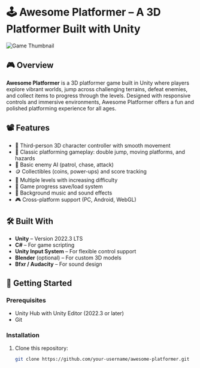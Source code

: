 # 🕹️ Awesome Platformer – A 3D Platformer Built with Unity

![Game Thumbnail](Assets/Images/game-banner.png) <!-- Optional: replace or remove -->

## 🎮 Overview

**Awesome Platformer** is a 3D platformer game built in Unity where players explore vibrant worlds, jump across challenging terrains, defeat enemies, and collect items to progress through the levels. Designed with responsive controls and immersive environments, Awesome Platformer offers a fun and polished platforming experience for all ages.

## 📽️ Features

- 🧍 Third-person 3D character controller with smooth movement
- 🧗 Classic platforming gameplay: double jump, moving platforms, and hazards
- 🧠 Basic enemy AI (patrol, chase, attack)
- 🪙 Collectibles (coins, power-ups) and score tracking
- 🏁 Multiple levels with increasing difficulty
- 💾 Game progress save/load system
- 🎵 Background music and sound effects
- 🎮 Cross-platform support (PC, Android, WebGL)

## 🛠️ Built With

- **Unity** – Version 2022.3 LTS
- **C#** – For game scripting
- **Unity Input System** – For flexible control support
- **Blender** (optional) – For custom 3D models
- **Bfxr / Audacity** – For sound design

## 🚀 Getting Started

### Prerequisites

- Unity Hub with Unity Editor (2022.3 or later)
- Git

### Installation

1. Clone this repository:

   ```bash
   git clone https://github.com/your-username/awesome-platformer.git
